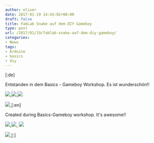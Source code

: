 ```yaml
---
author: eliser
date: 2017-01-19 14:43:02+00:00
draft: false
title: FabLab Snake auf dem DIY Gameboy
type: post
url: /2017/01/19/fablab-snake-auf-dem-diy-gameboy/
categories:
- News
tags:
- Arduino
- basics
- diy
---
```


[:de] 

Entstanden in dem Basics - Gameboy Workshop. Es ist wunderschön!!

[![](https://www.fablab-neckar-alb.org/wp-content/uploads/2017/01/Foto-17.01.17-20-04-08_r-225x300.jpg)
](https://www.fablab-neckar-alb.org/wp-content/uploads/2017/01/Foto-17.01.17-20-04-08_r.jpg) [![](https://www.fablab-neckar-alb.org/wp-content/uploads/2017/01/Foto-17.01.17-20-08-46_r-225x300.jpg)
](https://www.fablab-neckar-alb.org/wp-content/uploads/2017/01/Foto-17.01.17-20-08-46_r.jpg)[![](https://www.fablab-neckar-alb.org/wp-content/uploads/2017/01/Foto-17.01.17-20-06-40_r-225x300.jpg)
](https://www.fablab-neckar-alb.org/wp-content/uploads/2017/01/Foto-17.01.17-20-06-40_r.jpg)

[![](https://media.giphy.com/media/l0ExmfyVPnWBSde1O/giphy.gif)
](https://media.giphy.com/media/l0ExmfyVPnWBSde1O/giphy.gif)[:en] 

Created during Basics-Gameboy workshop. It's awesome!!

[![](https://www.fablab-neckar-alb.org/wp-content/uploads/2017/01/Foto-17.01.17-20-04-08_r-225x300.jpg)
](https://www.fablab-neckar-alb.org/wp-content/uploads/2017/01/Foto-17.01.17-20-04-08_r.jpg)[![](https://www.fablab-neckar-alb.org/wp-content/uploads/2017/01/Foto-17.01.17-20-06-40_r-225x300.jpg)
](https://www.fablab-neckar-alb.org/wp-content/uploads/2017/01/Foto-17.01.17-20-06-40_r.jpg) [![](https://www.fablab-neckar-alb.org/wp-content/uploads/2017/01/Foto-17.01.17-20-08-46_r-225x300.jpg)
](https://www.fablab-neckar-alb.org/wp-content/uploads/2017/01/Foto-17.01.17-20-08-46_r.jpg)

[![](https://media.giphy.com/media/l0ExmfyVPnWBSde1O/giphy.gif)
](https://media.giphy.com/media/l0ExmfyVPnWBSde1O/giphy.gif)[:]
